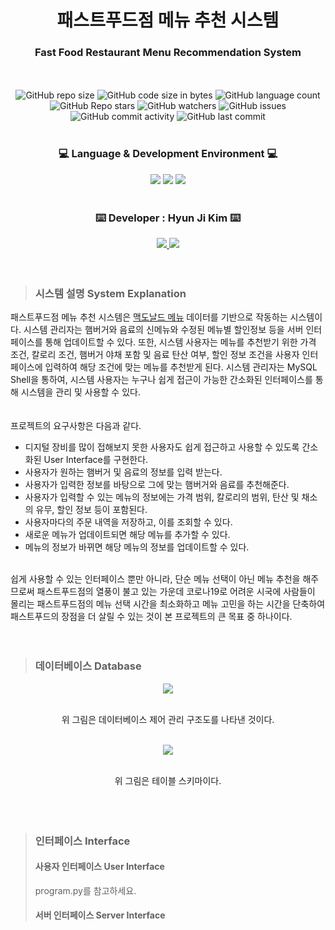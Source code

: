 # <div align=center> 패스트푸드점 메뉴 추천 시스템 </div>
### <div align=center> Fast Food Restaurant Menu Recommendation System
 </div>

<div align=center>
	<br />
	<br />
  <img alt="GitHub repo size" src="https://img.shields.io/github/repo-size/HJK02130/Fast-Food-Restaurant-Menu-Recommendation-System?style=flat-square">
  <img alt="GitHub code size in bytes" src="https://img.shields.io/github/languages/code-size/HJK02130/Fast-Food-Restaurant-Menu-Recommendation-System?style=flat-square">
  <img alt="GitHub language count" src="https://img.shields.io/github/languages/count/HJK02130/Fast-Food-Restaurant-Menu-Recommendation-System?style=flat-square">
  <br />
  <img alt="GitHub Repo stars" src="https://img.shields.io/github/stars/HJK02130/Fast-Food-Restaurant-Menu-Recommendation-System?style=social">
  <img alt="GitHub watchers" src="https://img.shields.io/github/watchers/HJK02130/Fast-Food-Restaurant-Menu-Recommendation-System?style=social">
  <img alt="GitHub issues" src="https://img.shields.io/github/issues/HJK02130/Fast-Food-Restaurant-Menu-Recommendation-System?style=flat-square">
  <br />
  <img alt="GitHub commit activity" src="https://img.shields.io/github/commit-activity/y/HJK02130/Fast-Food-Restaurant-Menu-Recommendation-System?style=flat-square">
  <img alt="GitHub last commit" src="https://img.shields.io/github/last-commit/HJK02130/Fast-Food-Restaurant-Menu-Recommendation-System?style=flat-square">
  </div>
<br />

### <div align=center> :computer: Language & Development Environment :computer: </div>
<div align=center>
  <img src="https://img.shields.io/badge/MySQL-4479A1?style=flat-square&logo=MySQL&logoColor=white"/> 
	<img src="https://img.shields.io/badge/Python-3766AB?style=flat-square&logo=Python&logoColor=white"/> 
	<img src="https://img.shields.io/badge/VisualStudio-5C2D91?style=flat-square&logo=VisualStudio&logoColor=white"/> </div>

<br />

### <div align=center> :keyboard: Developer : Hyun Ji Kim :keyboard: </div>
<div align=center>
	<a href="mailto:hjk02130@gmail.com"> <img src ="https://img.shields.io/badge/Gmail-EA4335.svg?&style=flat-squar&logo=Gmail&logoColor=white"/> </a> 
	<a href = "https://github.com/HJK02130"> <img src ="https://img.shields.io/badge/Github-181717.svg?&style=flat-squar&logo=Github&logoColor=white"/> </a> </div>

<br />
<br />

> ### 시스템 설명 System Explanation
 패스트푸드점 메뉴 추천 시스템은 [맥도날드 메뉴](https://www.mcdonalds.co.kr/kor/menu/list.do) 데이터를 기반으로 작동하는 시스템이다. 시스템 관리자는 햄버거와 음료의 신메뉴와 수정된 메뉴별 할인정보 등을 서버 인터페이스를 통해 업데이트할 수 있다. 또한, 시스템 사용자는 메뉴를 추천받기 위한 가격 조건, 칼로리 조건, 햄버거 야채 포함 및 음료 탄산 여부, 할인 정보 조건을 사용자 인터페이스에 입력하여 해당 조건에 맞는 메뉴를 추천받게 된다. 시스템 관리자는 MySQL Shell을 통하여, 시스템 사용자는 누구나 쉽게 접근이 가능한 간소화된 인터페이스를 통해 시스템을 관리 및 사용할 수 있다. 
<br />
<br />
<br />
 프로젝트의 요구사항은 다음과 같다.
- 디지털 장비를 많이 접해보지 못한 사용자도 쉽게 접근하고 사용할 수 있도록 간소화된 User Interface를 구현한다.
- 사용자가 원하는 햄버거 및 음료의 정보를 입력 받는다.
- 사용자가 입력한 정보를 바탕으로 그에 맞는 햄버거와 음료를 추천해준다.
- 사용자가 입력할 수 있는 메뉴의 정보에는 가격 범위, 칼로리의 범위, 탄산 및 채소의 유무, 할인 정보 등이 포함된다.
- 사용자마다의 주문 내역을 저장하고, 이를 조회할 수 있다.
- 새로운 메뉴가 업데이트되면 해당 메뉴를 추가할 수 있다.
- 메뉴의 정보가 바뀌면 해당 메뉴의 정보를 업데이트할 수 있다.
<br />
쉽게 사용할 수 있는 인터페이스 뿐만 아니라, 단순 메뉴 선택이 아닌 메뉴 추천을 해주므로써 패스트푸드점의 열풍이 불고 있는 가운데 코로나19로 어려운 시국에 사람들이 몰리는 패스트푸드점의 메뉴 선택 시간을 최소화하고 메뉴 고민을 하는 시간을 단축하여 패스트푸드의 장점을 더 살릴 수 있는 것이 본 프로젝트의 큰 목표 중 하나이다.

<br />
<br />
<br />

> ### 데이터베이스 Database
**<div align=center> ![](https://lh3.googleusercontent.com/r0X-TdbhTmELrjUbdTFHL-Y1cL1y1LRUra-HGUIXET4R_b3InjtvZ7Yf5045y5ZvKnZAH-FACZt-pwcA3FC6-VmCLB6CzZLUq0k3k-_FdEbT8KEM-du3WRw9TNmkyJX-jXIM4YB6) </div>**

<br />
<div align=center> 위 그림은 데이터베이스 제어 관리 구조도를 나타낸 것이다. </div>

<br />

**<div align=center> ![](https://lh5.googleusercontent.com/Ir-oBdH2OrkcoY9UqxLWsks74XxYjJhMKm6CLSjxZRwasYGlJzFXtS3kA67cFsOkaWj_AVJb8_VH8vxkd_7pXPZsCo6UZHZnqmLijwkk6UZCDJGgRTo0tKZlLfAKuo8-AkyeU95U) </div>**

<br />
<div align=center> 위 그림은 테이블 스키마이다. </div>

<br />
<br />
<br />

> ### 인터페이스 Interface
> #### 사용자 인터페이스 User Interface
> program.py를 참고하세요.
> #### 서버 인터페이스 Server Interface
> 
